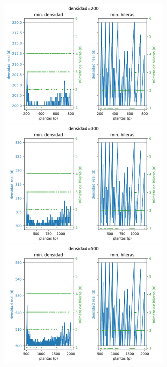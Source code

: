 
``` python:chalicelib/devices.py -s 29 -e 51
```

<!-- insert local image -->
![image](./assets/algo_eval_dmin_200.png)
![image](./assets/algo_eval_dmin_300.png)
![image](./assets/algo_eval_dmin_500.png)
